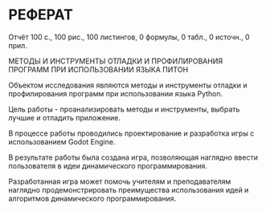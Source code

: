 # РЕФЕРАТ

Отчёт 100 с., 100 рис., 100 листингов, 0 формулы, 0 табл., 0 источн., 0 прил.

МЕТОДЫ И ИНСТРУМЕНТЫ ОТЛАДКИ И ПРОФИЛИРОВАНИЯ ПРОГРАММ ПРИ ИСПОЛЬЗОВАНИИ ЯЗЫКА ПИТОН

Объектом исследования являются методы и инструменты отладки и профилирования программ при использовании языка Python.

Цель работы - проанализировать методы и инструменты, выбрать лучшие и отладить приложение.

В процессе работы проводились проектирование и разработка игры с использованием Godot Engine.

В результате работы была создана игра, позволяющая наглядно ввести пользователя в идеи динамического программирования.

Разработанная игра может помочь учителям и преподавателям наглядно продемонстрировать преимущества использования идей и алгоритмов динамического программирования.